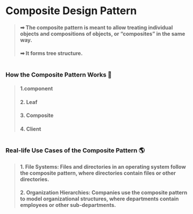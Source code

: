 # Composite Design Pattern
> #### ➡ The composite pattern is meant to allow treating individual objects and compositions of objects, or “composites” in the same way.
> #### ➡ It forms tree structure.

#
### How the Composite Pattern Works 🔧
> #### 1.component
> #### 2. Leaf
> #### 3. Composite 
> #### 4. Client 

#
### Real-life Use Cases of the Composite Pattern 🌎
> #### 1. File Systems: Files and directories in an operating system follow the composite pattern, where directories contain files or other directories.
> #### 2. Organization Hierarchies: Companies use the composite pattern to model organizational structures, where departments contain employees or other sub-departments.